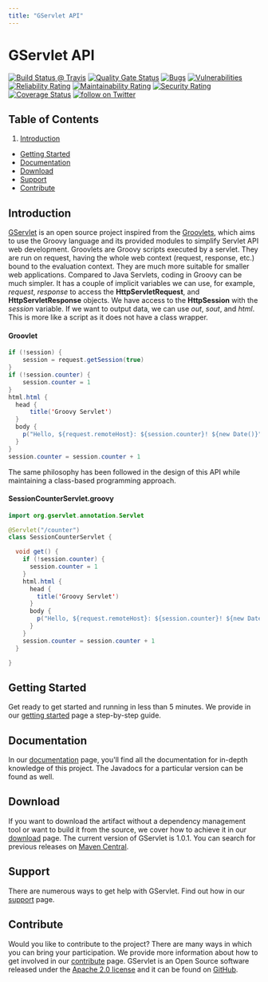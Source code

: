 ```yaml
---
title: "GServlet API"
---
```


# GServlet API

[![Build Status @ Travis](https://api.travis-ci.com/GServlet/gservlet-api.png?branch=master)](https://travis-ci.com/GServlet/gservlet-api)
[![Quality Gate Status](https://sonarcloud.io/api/project_badges/measure?project=GServlet_gservlet-api&metric=alert_status)](https://sonarcloud.io/dashboard?id=GServlet_gservlet-api)
[![Bugs](https://sonarcloud.io/api/project_badges/measure?project=GServlet_gservlet-api&metric=bugs)](https://sonarcloud.io/dashboard?id=GServlet_gservlet-api)
[![Vulnerabilities](https://sonarcloud.io/api/project_badges/measure?project=GServlet_gservlet-api&metric=vulnerabilities)](https://sonarcloud.io/dashboard?id=GServlet_gservlet-api)
[![Reliability Rating](https://sonarcloud.io/api/project_badges/measure?project=GServlet_gservlet-api&metric=reliability_rating)](https://sonarcloud.io/dashboard?id=GServlet_gservlet-api)
[![Maintainability Rating](https://sonarcloud.io/api/project_badges/measure?project=GServlet_gservlet-api&metric=sqale_rating)](https://sonarcloud.io/dashboard?id=GServlet_gservlet-api)
[![Security Rating](https://sonarcloud.io/api/project_badges/measure?project=GServlet_gservlet-api&metric=security_rating)](https://sonarcloud.io/dashboard?id=GServlet_gservlet-api)
[![Coverage Status](https://coveralls.io/repos/github/GServlet/gservlet-api/badge.png?branch=master)](https://coveralls.io/github/GServlet/gservlet-api?branch=master)
[![follow on Twitter](https://img.shields.io/twitter/follow/gservlet?style=social)](https://twitter.com/intent/follow?screen_name=gservlet)

## Table of Contents

1. [Introduction](#introduction)
*  [Getting Started](#getting-started)
*  [Documentation](#documentation)
*  [Download](#download)
*  [Support](#support)
*  [Contribute](#contribute)

## Introduction

[GServlet](https://github.com/GServlet/gservlet-api) is an open source project inspired from the [Groovlets](http://docs.groovy-lang.org/latest/html/documentation/servlet-userguide.html), which aims to use the Groovy language and its provided modules to simplify Servlet API web development.
Groovlets are Groovy scripts executed by a servlet. They are run on request, having the whole web context (request, response, etc.) bound to the evaluation context. They are much more suitable for smaller web applications. Compared to Java Servlets, coding in Groovy can be much simpler. It has a couple of implicit variables we can use, for example, _request_, _response_ to access the **HttpServletRequest**, and **HttpServletResponse** objects. We have access to the **HttpSession** with the _session_ variable. If we want to output data, we can use _out_, _sout_, and _html_. This is more like a script as it does not have a class wrapper.

#### Groovlet

```java
if (!session) {
    session = request.getSession(true)
}
if (!session.counter) {
    session.counter = 1
}
html.html {
  head {
      title('Groovy Servlet')
  }
  body {
    p("Hello, ${request.remoteHost}: ${session.counter}! ${new Date()}")
  }
}
session.counter = session.counter + 1
```

The same philosophy has been followed in the design of this API while maintaining a class-based programming approach.

#### SessionCounterServlet.groovy
 
```java
import org.gservlet.annotation.Servlet

@Servlet("/counter")
class SessionCounterServlet {

  void get() {
    if (!session.counter) {
      session.counter = 1
    }
    html.html {
      head {
        title('Groovy Servlet')
      }
      body {
        p("Hello, ${request.remoteHost}: ${session.counter}! ${new Date()}")
      }
    }
    session.counter = session.counter + 1
  }

}
```

## Getting Started

Get ready to get started and running in less than 5 minutes. We provide in our [getting started](/learn) page a step-by-step guide. 

## Documentation

In our [documentation](/documentation) page, you'll find all the documentation for in-depth knowledge of this project. The Javadocs for a particular version can be found as well.  

## Download

If you want to download the artifact without a dependency management tool or want to build it from the source, we cover how to achieve it in our [download](/download) page. The current version of GServlet is 1.0.1. You can search for previous releases on [Maven Central](https://mvnrepository.com/artifact/org.gservlet/gservlet-api).

## Support

There are numerous ways to get help with GServlet. Find out how in our [support](/support) page.

## Contribute

Would you like to contribute to the project? There are many ways in which you can bring your participation. We provide more information about how to get involved in our [contribute](/contribute) page. GServlet is an Open Source software released under the [Apache 2.0 license](http://www.apache.org/licenses/LICENSE-2.0.html) and it can be found on [GitHub](https://github.com/GServlet/gservlet-api).